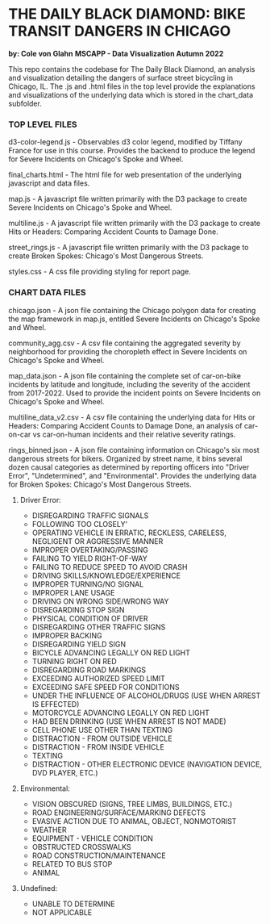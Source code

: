 # THE DAILY BLACK DIAMOND: BIKE TRANSIT DANGERS IN CHICAGO
**by: Cole von Glahn**
**MSCAPP - Data Visualization Autumn 2022**


This repo contains the codebase for The Daily Black Diamond, an analysis and visualization detailing the dangers of surface street bicycling in Chicago, IL. The .js and .html files in the top level provide the explanations and visualizations of the underlying data which is stored in the chart_data subfolder.

### TOP LEVEL FILES

d3-color-legend.js - Observables d3 color legend, modified by Tiffany France for use in this course. Provides the backend to produce the legend for Severe Incidents on Chicago's Spoke and Wheel.

final_charts.html - The html file for web presentation of the underlying javascript and data files.

map.js - A javascript file written primarily with the D3 package to create Severe Incidents on Chicago's Spoke and Wheel.

multiline.js - A javascript file written primarily with the D3 package to create Hits or Headers: Comparing Accident Counts to Damage Done.

street_rings.js - A javascript file written primarily with the D3 package to create Broken Spokes: Chicago's Most Dangerous Streets.

styles.css - A css file providing styling for report page.

### CHART DATA FILES

chicago.json - A json file containing the Chicago polygon data for creating the map framework in map.js, entitled Severe Incidents on Chicago's Spoke and Wheel.

community_agg.csv - A csv file containing the aggregated severity by neighborhood for providing the choropleth effect in Severe Incidents on Chicago's Spoke and Wheel.

map_data.json - A json file containing the complete set of car-on-bike incidents by latitude and longitude, including the severity of the accident from 2017-2022. Used to provide the incident points on Severe Incidents on Chicago's Spoke and Wheel.

multiline_data_v2.csv - A csv file containing the underlying data for Hits or Headers: Comparing Accident Counts to Damage Done, an analysis of car-on-car vs car-on-human incidents and their relative severity ratings.

rings_binned.json - A json file containing information on Chicago's six most dangerous streets for bikers. Organized by street name, it bins several dozen causal categories as determined by reporting officers into "Driver Error", "Undetermined", and "Environmental". Provides the underlying data for Broken Spokes: Chicago's Most Dangerous Streets.
1. Driver Error: 
   - DISREGARDING TRAFFIC SIGNALS
   - FOLLOWING TOO CLOSELY'
   - OPERATING VEHICLE IN ERRATIC, RECKLESS, CARELESS, NEGLIGENT OR AGGRESSIVE MANNER
   - IMPROPER OVERTAKING/PASSING
   - FAILING TO YIELD RIGHT-OF-WAY
   - FAILING TO REDUCE SPEED TO AVOID CRASH
   - DRIVING SKILLS/KNOWLEDGE/EXPERIENCE
   - IMPROPER TURNING/NO SIGNAL
   - IMPROPER LANE USAGE
   - DRIVING ON WRONG SIDE/WRONG WAY
   - DISREGARDING STOP SIGN
   - PHYSICAL CONDITION OF DRIVER
   - DISREGARDING OTHER TRAFFIC SIGNS
   - IMPROPER BACKING
   - DISREGARDING YIELD SIGN
   - BICYCLE ADVANCING LEGALLY ON RED LIGHT
   - TURNING RIGHT ON RED
   - DISREGARDING ROAD MARKINGS
   - EXCEEDING AUTHORIZED SPEED LIMIT
   - EXCEEDING SAFE SPEED FOR CONDITIONS
   - UNDER THE INFLUENCE OF ALCOHOL/DRUGS (USE WHEN ARREST IS EFFECTED)
   - MOTORCYCLE ADVANCING LEGALLY ON RED LIGHT
   - HAD BEEN DRINKING (USE WHEN ARREST IS NOT MADE)
   - CELL PHONE USE OTHER THAN TEXTING
   - DISTRACTION - FROM OUTSIDE VEHICLE
   - DISTRACTION - FROM INSIDE VEHICLE
   - TEXTING
   - DISTRACTION - OTHER ELECTRONIC DEVICE (NAVIGATION DEVICE, DVD PLAYER, ETC.)

2. Environmental:
   - VISION OBSCURED (SIGNS, TREE LIMBS, BUILDINGS, ETC.)
   - ROAD ENGINEERING/SURFACE/MARKING DEFECTS
   - EVASIVE ACTION DUE TO ANIMAL, OBJECT, NONMOTORIST
   - WEATHER
   - EQUIPMENT - VEHICLE CONDITION
   - OBSTRUCTED CROSSWALKS
   - ROAD CONSTRUCTION/MAINTENANCE
   - RELATED TO BUS STOP
   - ANIMAL

3. Undefined:
   - UNABLE TO DETERMINE
   - NOT APPLICABLE

